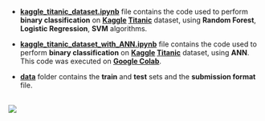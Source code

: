 - [**kaggle_titanic_dataset.ipynb**](https://github.com/mohitr7/python-ML/blob/master/kaggle-titanic-dataset/kaggle_titanic_dataset.ipynb) file contains the code used to perform **binary classification** on **[Kaggle](https://www.kaggle.com/) [Titanic](https://www.kaggle.com/c/titanic)** dataset, using **Random Forest**, **Logistic Regression**, **SVM** algorithms.


- [**kaggle_titanic_dataset_with_ANN.ipynb**](https://github.com/mohitr7/python-ML/blob/master/kaggle-titanic-dataset/kaggle_titanic_dataset_with_ANN.ipynb) file contains the code used to perform **binary classification** on **[Kaggle](https://www.kaggle.com/) [Titanic](https://www.kaggle.com/c/titanic)** dataset, using **ANN**. This code was executed on [**Google Colab**](https://colab.research.google.com).


- [**data**](https://github.com/mohitr7/python-ML/tree/master/kaggle-titanic-dataset/data) folder contains the **train** and **test** sets and the **submission format** file.
<br><br>

![](https://raw.githubusercontent.com/mohitr7/python-ML/master/images/titanic.jpg)
